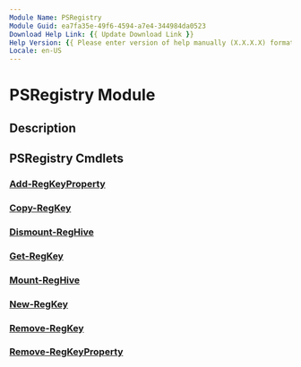 ```yaml
---
Module Name: PSRegistry
Module Guid: ea7fa35e-49f6-4594-a7e4-344984da0523
Download Help Link: {{ Update Download Link }}
Help Version: {{ Please enter version of help manually (X.X.X.X) format }}
Locale: en-US
---
```


# PSRegistry Module
## Description


## PSRegistry Cmdlets
### [Add-RegKeyProperty](Add-RegKeyProperty.md)


### [Copy-RegKey](Copy-RegKey.md)


### [Dismount-RegHive](Dismount-RegHive.md)


### [Get-RegKey](Get-RegKey.md)


### [Mount-RegHive](Mount-RegHive.md)


### [New-RegKey](New-RegKey.md)


### [Remove-RegKey](Remove-RegKey.md)


### [Remove-RegKeyProperty](Remove-RegKeyProperty.md)


